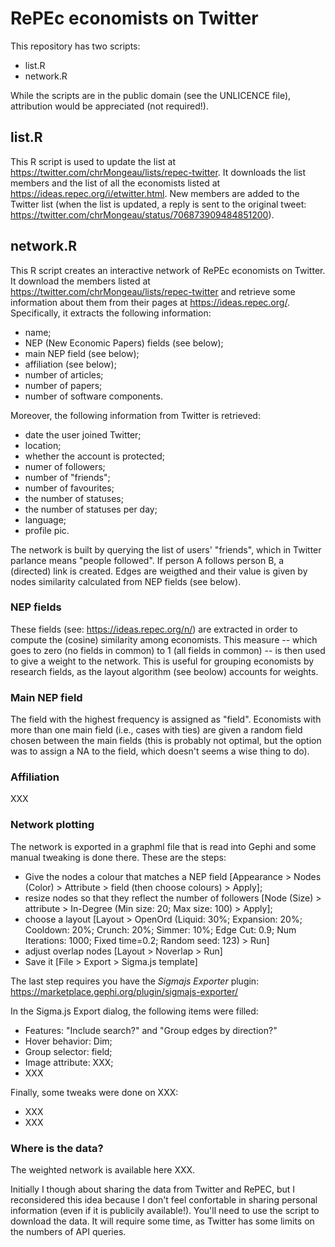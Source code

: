 # RePEc economists on Twitter

This repository has two scripts:

* list.R
* network.R

While the scripts are in the public domain (see the UNLICENCE file),
attribution would be appreciated (not required!).

## list.R

This R script is used to update the list at
<https://twitter.com/chrMongeau/lists/repec-twitter>.
It downloads the list members and the list of all the economists listed at
<https://ideas.repec.org/i/etwitter.html>. New members are added to the
Twitter list (when the list is updated, a reply is sent to the original
tweet: <https://twitter.com/chrMongeau/status/706873909484851200>).

## network.R

This R script creates an interactive network of RePEc economists on Twitter.
It download the members listed at
<https://twitter.com/chrMongeau/lists/repec-twitter> and retrieve some
information about them from their pages at <https://ideas.repec.org/>.
Specifically, it extracts the following information:

* name;
* NEP (New Economic Papers) fields (see below);
* main NEP field (see below);
* affiliation (see below);
* number of articles;
* number of papers;
* number of software components.

Moreover, the following information from Twitter is retrieved:

* date the user joined Twitter;
* location;
* whether the account is protected;
* numer of followers;
* number of "friends";
* number of favourites;
* the number of statuses;
* the number of statuses per day;
* language;
* profile pic.

The network is built by querying the list of users' "friends", which in
Twitter parlance means "people followed". If person A follows person B, a
(directed) link is created. Edges are weigthed and their value is given by
nodes similarity calculated from NEP fields (see below).

### NEP fields

These fields (see: <https://ideas.repec.org/n/>) are extracted in order to
compute the (cosine) similarity among economists. This measure -- which goes
to zero (no fields in common) to 1 (all fields in common) -- is then used to
give a weight to the network. This is useful for grouping economists by
research fields, as the layout algorithm (see beolow) accounts for weights.

### Main NEP field

The field with the highest frequency is assigned as "field". Economists with
more than one main field (i.e., cases with ties) are given a random field
chosen between the main fields (this is probably not optimal, but the option
was to assign a NA to the field, which doesn't seems a wise thing to do).

### Affiliation

XXX

### Network plotting

The network is exported in a graphml file that is read into Gephi and some
manual tweaking is done there. These are the steps:

* Give the nodes a colour that matches a NEP field [Appearance > Nodes
  (Color) > Attribute > field (then choose colours) > Apply];
* resize nodes so that they reflect the number of followers [Node (Size) >
  attribute > In-Degree (Min size: 20; Max size: 100) > Apply];
* choose a layout [Layout > OpenOrd (Liquid: 30%; Expansion: 20%; Cooldown:
  20%; Crunch: 20%; Simmer: 10%; Edge Cut: 0.9; Num Iterations: 1000; Fixed
  time=0.2; Random seed: 123) > Run]
* adjust overlap nodes [Layout > Noverlap > Run]
* Save it [File > Export > Sigma.js template]

The last step requires you have the *Sigmajs Exporter* plugin:
<https://marketplace.gephi.org/plugin/sigmajs-exporter/>

In the Sigma.js Export dialog, the following items were filled:

* Features: "Include search?" and "Group edges by direction?"
* Hover behavior: Dim;
* Group selector: field;
* Image attribute: XXX;
* XXX

Finally, some tweaks were done on XXX:

* XXX
* XXX

### Where is the data?

The weighted network is available here XXX.

Initially I though about sharing the data from Twitter and RePEC, but I
reconsidered this idea because I don't feel confortable in sharing personal
information (even if it is publicily available!). You'll need to use the
script to download the data. It will require some time, as Twitter has some
limits on the numbers of API queries.

